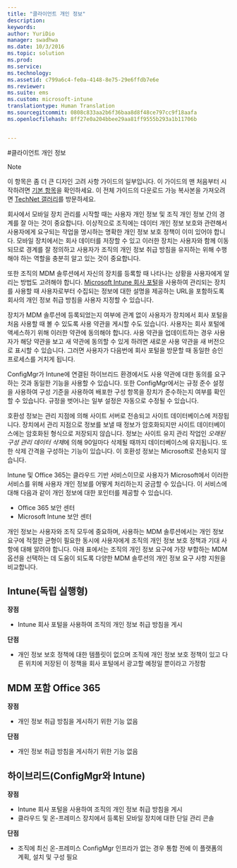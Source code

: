 ```yaml
---
title: "클라이언트 개인 정보"
description: 
keywords: 
author: YuriDio
manager: swadhwa
ms.date: 10/3/2016
ms.topic: solution
ms.prod: 
ms.service: 
ms.technology: 
ms.assetid: c799a6c4-fe0a-4148-8e75-29e6ffdb7e6e
ms.reviewer: 
ms.suite: ems
ms.custom: microsoft-intune
translationtype: Human Translation
ms.sourcegitcommit: 0808c833aa2b6f36baa8d8f48ce797cc9f18aafa
ms.openlocfilehash: 8ff27e0a204bbee29aa81ff9555b293a1b11706b


---
```


#클라이언트 개인 정보

>[!NOTE]
>이 항목은 좀 더 큰 디자인 고려 사항 가이드의 일부입니다. 이 가이드의 맨 처음부터 시작하려면 [기본 항목](mdm-design-considerations-guide.md)을 확인하세요. 이 전체 가이드의 다운로드 가능 복사본을 가져오려면 [TechNet 갤러리](https://gallery.technet.microsoft.com/Mobile-Device-Management-7d401582)를 방문하세요.

회사에서 모바일 장치 관리를 시작할 때는 사용자 개인 정보 및 조직 개인 정보 간의 경계를 잘 아는 것이 중요합니다. 이상적으로 조직에는 데이터 개인 정보 보호와 관련해서 사용자에게 요구되는 작업을 명시하는 명확한 개인 정보 보호 정책이 이미 있어야 합니다. 모바일 장치에서는 회사 데이터를 저장할 수 있고 이러한 장치는 사용자와 함께 이동되므로 경계를 잘 정의하고 사용자가 조직의 개인 정보 취급 방침을 유지하는 위해 수행해야 하는 역할을 충분히 알고 있는 것이 중요합니다.
  
또한 조직의 MDM 솔루션에서 자신의 장치를 등록할 때 나타나는 상황을 사용자에게 알리는 방법도 고려해야 합니다. [Microsoft Intune 회사 포털](https://technet.microsoft.com/library/dn646957.aspx)을 사용하여 관리되는 장치를 사용할 때 사용자로부터 수집되는 정보에 대한 설명을 제공하는 URL을 포함하도록 회사의 개인 정보 취급 방침을 사용자 지정할 수 있습니다.
 
장치가 MDM 솔루션에 등록되었는지 여부에 관계 없이 사용자가 장치에서 회사 포털을 처음 사용할 때 볼 수 있도록 사용 약관을 게시할 수도 있습니다. 사용자는 회사 포털에 액세스하기 위해 이러한 약관에 동의해야 합니다. 사용 약관을 업데이트하는 경우 사용자가 해당 약관을 보고 새 약관에 동의할 수 있게 하려면 새로운 사용 약관을 새 버전으로 표시할 수 있습니다. 그러면 사용자가 다음번에 회사 포털을 방문할 때 동일한 승인 프로세스를 거치게 됩니다. 

ConfigMgr가 Intune에 연결된 하이브리드 환경에서도 사용 약관에 대한 동의를 요구하는 것과 동일한 기능을 사용할 수 있습니다. 또한 ConfigMgr에서는 규정 준수 설정을 사용하여 구성 기준을 사용하여 배포한 구성 항목을 장치가 준수하는지 여부를 확인할 수 있습니다. 규정을 벗어나는 일부 설정은 자동으로 수정될 수 있습니다. 

호환성 정보는 관리 지점에 의해 사이트 서버로 전송되고 사이트 데이터베이스에 저장됩니다. 장치에서 관리 지점으로 정보를 보낼 때 정보가 암호화되지만 사이트 데이터베이스에는 암호화된 형식으로 저장되지 않습니다. 정보는 사이트 유지 관리 작업인 *오래된 구성 관리 데이터 삭제*에 의해 90일마다 삭제될 때까지 데이터베이스에 유지됩니다.  또한 삭제 간격을 구성하는 기능이 있습니다. 이 호환성 정보는 Microsoft로 전송되지 않습니다.

Intune 및 Office 365는 클라우드 기반 서비스이므로 사용자가 Microsoft에서 이러한 서비스를 위해 사용자 개인 정보를 어떻게 처리하는지 궁금할 수 있습니다. 이 서비스에 대해 다음과 같이 개인 정보에 대한 포인터를 제공할 수 있습니다.

- Office 365 보안 센터
- Microsoft Intune 보안 센터

개인 정보는 사용자와 조직 모두에 중요하며, 사용하는 MDM 솔루션에서는 개인 정보 요구에 적절한 균형이 필요한 동시에 사용자에게 조직의 개인 정보 보호 정책과 기대 사항에 대해 알려야 합니다. 아래 표에서는 조직의 개인 정보 요구에 가장 부합하는 MDM 옵션을 선택하는 데 도움이 되도록 다양한 MDM 솔루션의 개인 정보 요구 사항 지원을 비교합니다.

## Intune(독립 실행형)

**장점**

- Intune 회사 포털을 사용하여 조직의 개인 정보 취급 방침을 게시

**단점**

- 개인 정보 보호 정책에 대한 템플릿이 없으며 조직에 개인 정보 보호 정책이 있고 다른 위치에 저장된 이 정책을 회사 포털에서 광고할 예정일 뿐이라고 가정함

## MDM 포함 Office 365

**장점**

- 개인 정보 취급 방침을 게시하기 위한 기능 없음

**단점**

- 개인 정보 취급 방침을 게시하기 위한 기능 없음

## 하이브리드(ConfigMgr와 Intune)

**장점**

- Intune 회사 포털을 사용하여 조직의 개인 정보 취급 방침을 게시
- 클라우드 및 온-프레미스 장치에서 등록된 모바일 장치에 대한 단일 관리 콘솔

**단점**

- 조직에 최신 온-프레미스 ConfigMgr 인프라가 없는 경우 통합 전에 이 플랫폼의 계획, 설치 및 구성 필요




<!--HONumber=Oct16_HO1-->



